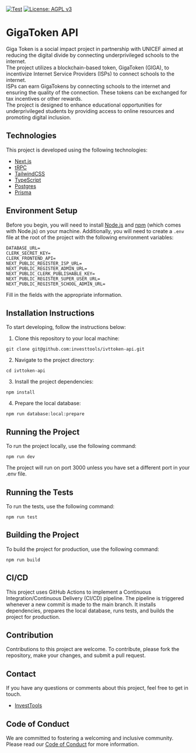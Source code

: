 [![Test](https://github.com/lambertixx/ivttoken-api/actions/workflows/main.yml/badge.svg)](https://github.com/lambertixx/ivttoken-api/actions/workflows/main.yml) [![License: AGPL v3](https://img.shields.io/badge/License-AGPL%20v3-blue.svg)](https://www.gnu.org/licenses/agpl-3.0)

# GigaToken API

Giga Token is a social impact project in partnership with UNICEF aimed at reducing the digital divide by connecting underprivileged schools to the internet.  
The project utilizes a blockchain-based token, GigaToken (GIGA), to incentivize Internet Service Providers (ISPs) to connect schools to the internet.  
ISPs can earn GigaTokens by connecting schools to the internet and ensuring the quality of the connection.
These tokens can be exchanged for tax incentives or other rewards.  
The project is designed to enhance educational opportunities for underprivileged students by providing access to online resources and promoting digital inclusion.

## Technologies

This project is developed using the following technologies:

- [Next.js](https://nextjs.org/)
- [tRPC](https://trpc.io/)
- [TailwindCSS](https://tailwindcss.com/)
- [TypeScript](https://www.typescriptlang.org/)
- [Postgres](https://www.postgresql.org/) 
- [Prisma](https://www.prisma.io/)
## Environment Setup

Before you begin, you will need to install [Node.js](https://nodejs.org/en/download/) and [npm](https://www.npmjs.com/get-npm) (which comes with Node.js) on your machine.
Additionally, you will need to create a `.env` file at the root of the project with the following environment variables:

```
DATABASE_URL=
CLERK_SECRET_KEY=
CLERK_FRONTEND_API=
NEXT_PUBLIC_REGISTER_ISP_URL=
NEXT_PUBLIC_REGISTER_ADMIN_URL=
NEXT_PUBLIC_CLERK_PUBLISHABLE_KEY=
NEXT_PUBLIC_REGISTER_SUPER_USER_URL=
NEXT_PUBLIC_REGISTER_SCHOOL_ADMIN_URL=
```
Fill in the fields with the appropriate information.
## Installation Instructions

To start developing, follow the instructions below:
1. Clone this repository to your local machine:
```
git clone git@github.com:investtools/ivttoken-api.git
```
2. Navigate to the project directory:
```
cd ivttoken-api
```
3. Install the project dependencies:
```
npm install
```
4. Prepare the local database:
```
npm run database:local:prepare
```
## Running the Project

To run the project locally, use the following command:
```
npm run dev
```
The project will run on port 3000 unless you have set a different port in your .env file.
## Running the Tests

To run the tests, use the following command:
```
npm run test
```
## Building the Project

To build the project for production, use the following command:
```
npm run build
```
## CI/CD

This project uses GitHub Actions to implement a Continuous Integration/Continuous Delivery (CI/CD) pipeline. The pipeline is triggered whenever a new commit is made to the main branch. It installs dependencies, prepares the local database, runs tests, and builds the project for production.
## Contribution

Contributions to this project are welcome. To contribute, please fork the repository, make your changes, and submit a pull request.
## Contact

If you have any questions or comments about this project, feel free to get in touch.
- [InvestTools](https://investtools.com.br/)

## Code of Conduct
We are committed to fostering a welcoming and inclusive community. Please read our [Code of Conduct](CODE_OF_CONDUCT.md) for more information.